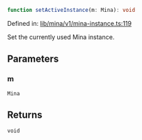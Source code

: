 ```ts
function setActiveInstance(m: Mina): void
```

Defined in: [lib/mina/v1/mina-instance.ts:119](https://github.com/o1-labs/o1js/blob/89b7d1522af805d6d4c45a96d7a9cbc29a457aec/src/lib/mina/v1/mina-instance.ts#L119)

Set the currently used Mina instance.

## Parameters

### m

`Mina`

## Returns

`void`
